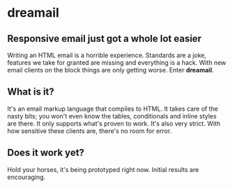 # dreamail

## Responsive email just got a whole lot easier

Writing an HTML email is a horrible experience. Standards are a joke, features we take for granted are missing and everything is a hack. With new email clients on the block things are only getting worse. Enter **dreamail**.

## What is it?

It's an email markup language that compiles to HTML. It takes care of the nasty bits; you won't even know the tables, conditionals and inline styles are there. It only supports what's proven to work. It's also very strict. With how sensitive these clients are, there's no room for error.

## Does it work yet?

Hold your horses, it's being prototyped right now. Initial results are encouraging.
